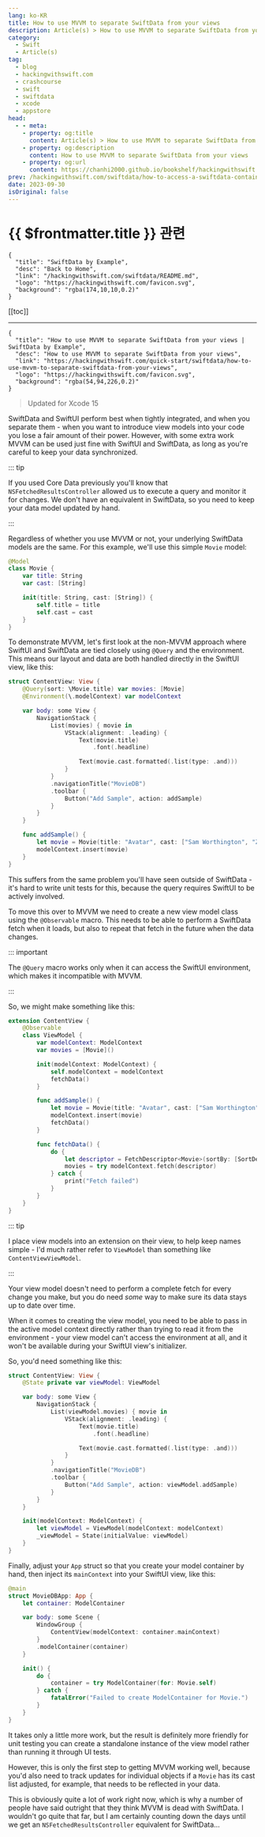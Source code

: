 ```yaml
---
lang: ko-KR
title: How to use MVVM to separate SwiftData from your views
description: Article(s) > How to use MVVM to separate SwiftData from your views
category:
  - Swift
  - Article(s)
tag: 
  - blog
  - hackingwithswift.com
  - crashcourse
  - swift
  - swiftdata
  - xcode
  - appstore
head:
  - - meta:
    - property: og:title
      content: Article(s) > How to use MVVM to separate SwiftData from your views
    - property: og:description
      content: How to use MVVM to separate SwiftData from your views
    - property: og:url
      content: https://chanhi2000.github.io/bookshelf/hackingwithswift.com/swiftdata/how-to-use-mvvm-to-separate-swiftdata-from-your-views.html
prev: /hackingwithswift.com/swiftdata/how-to-access-a-swiftdata-container-from-widgets.md
date: 2023-09-30
isOriginal: false
---
```


# {{ $frontmatter.title }} 관련

```component VPCard
{
  "title": "SwiftData by Example",
  "desc": "Back to Home",
  "link": "/hackingwithswift.com/swiftdata/README.md",
  "logo": "https://hackingwithswift.com/favicon.svg",
  "background": "rgba(174,10,10,0.2)"
}
```

[[toc]]

---

```component VPCard
{
  "title": "How to use MVVM to separate SwiftData from your views | SwiftData by Example",
  "desc": "How to use MVVM to separate SwiftData from your views",
  "link": "https://hackingwithswift.com/quick-start/swiftdata/how-to-use-mvvm-to-separate-swiftdata-from-your-views", 
  "logo": "https://hackingwithswift.com/favicon.svg",
  "background": "rgba(54,94,226,0.2)"
}
```

> Updated for Xcode 15

SwiftData and SwiftUI perform best when tightly integrated, and when you separate them - when you want to introduce view models into your code  you lose a fair amount of their power. However, with some extra work MVVM can be used just fine with SwiftUI and SwiftData, as long as you're careful to keep your data synchronized.

::: tip

If you used Core Data previously you'll know that `NSFetchedResultsController` allowed us to execute a query and monitor it for changes. We don't have an equivalent in SwiftData, so you need to keep your data model updated by hand.

:::

Regardless of whether you use MVVM or not, your underlying SwiftData models are the same. For this example, we'll use this simple `Movie` model:

```swift
@Model
class Movie {
    var title: String
    var cast: [String]

    init(title: String, cast: [String]) {
        self.title = title
        self.cast = cast
    }
}
```

To demonstrate MVVM, let's first look at the non-MVVM approach where SwiftUI and SwiftData are tied closely using `@Query` and the environment. This means our layout and data are both handled directly in the SwiftUI view, like this:

```swift
struct ContentView: View {
    @Query(sort: \Movie.title) var movies: [Movie]
    @Environment(\.modelContext) var modelContext

    var body: some View {
        NavigationStack {
            List(movies) { movie in
                VStack(alignment: .leading) {
                    Text(movie.title)
                        .font(.headline)

                    Text(movie.cast.formatted(.list(type: .and)))
                }
            }
            .navigationTitle("MovieDB")
            .toolbar {
                Button("Add Sample", action: addSample)
            }
        }
    }

    func addSample() {
        let movie = Movie(title: "Avatar", cast: ["Sam Worthington", "Zoe Saldaña", "Stephen Lang", "Michelle Rodriguez"])
        modelContext.insert(movie)
    }
}
```

This suffers from the same problem you'll have seen outside of SwiftData - it's hard to write unit tests for this, because the query requires SwiftUI to be actively involved.

To move this over to MVVM we need to create a new view model class using the `@Observable` macro. This needs to be able to perform a SwiftData fetch when it loads, but also to repeat that fetch in the future when the data changes.

::: important

The `@Query` macro works only when it can access the SwiftUI environment, which makes it incompatible with MVVM.

:::

So, we might make something like this:

```swift
extension ContentView {
    @Observable
    class ViewModel {
        var modelContext: ModelContext
        var movies = [Movie]()

        init(modelContext: ModelContext) {
            self.modelContext = modelContext
            fetchData()
        }

        func addSample() {
            let movie = Movie(title: "Avatar", cast: ["Sam Worthington", "Zoe Saldaña", "Stephen Lang", "Michelle Rodriguez"])
            modelContext.insert(movie)
            fetchData()
        }

        func fetchData() {
            do {
                let descriptor = FetchDescriptor<Movie>(sortBy: [SortDescriptor(\.title)])
                movies = try modelContext.fetch(descriptor)
            } catch {
                print("Fetch failed")
            }
        }
    }
}
```

::: tip

I place view models into an extension on their view, to help keep names simple - I'd much rather refer to `ViewModel` than something like `ContentViewViewModel`.

:::

Your view model doesn't need to perform a complete fetch for every change you make, but you do need *some* way to make sure its data stays up to date over time.

When it comes to creating the view model, you need to be able to pass in the active model context directly rather than trying to read it from the environment - your view model can't access the environment at all, and it won't be available during your SwiftUI view's initializer.

So, you'd need something like this:

```swift
struct ContentView: View {
    @State private var viewModel: ViewModel

    var body: some View {
        NavigationStack {
            List(viewModel.movies) { movie in
                VStack(alignment: .leading) {
                    Text(movie.title)
                        .font(.headline)

                    Text(movie.cast.formatted(.list(type: .and)))
                }
            }
            .navigationTitle("MovieDB")
            .toolbar {
                Button("Add Sample", action: viewModel.addSample)
            }
        }
    }

    init(modelContext: ModelContext) {
        let viewModel = ViewModel(modelContext: modelContext)
        _viewModel = State(initialValue: viewModel)
    }
}
```

Finally, adjust your `App` struct so that you create your model container by hand, then inject its `mainContext` into your SwiftUI view, like this:

```swift
@main
struct MovieDBApp: App {
    let container: ModelContainer

    var body: some Scene {
        WindowGroup {
            ContentView(modelContext: container.mainContext)
        }
        .modelContainer(container)
    }

    init() {
        do {
            container = try ModelContainer(for: Movie.self)
        } catch {
            fatalError("Failed to create ModelContainer for Movie.")
        }
    }
}
```

It takes only a little more work, but the result is definitely more friendly for unit testing  you can create a standalone instance of the view model rather than running it through UI tests.

However, this is only the first step to getting MVVM working well, because you'd also need to track updates for individual objects  if a `Movie` has its cast list adjusted, for example, that needs to be reflected in your data.

This is obviously quite a lot of work right now, which is why a number of people have said outright that they think MVVM is dead with SwiftData. I wouldn't go quite that far, but I am certainly counting down the days until we get an `NSFetchedResultsController` equivalent for SwiftData…

